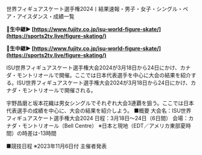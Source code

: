 世界フィギュアスケート選手権2024丨結果速報・男子・女子・シングル・ペア・アイスダンス・成績一覧

<strong>🔴生中継▶ [https://www.fujitv.co.jp/isu-world-figure-skate/](https://sports2tv.live/figure-skating/)</strong>

<strong>🔴生中継▶ [https://www.fujitv.co.jp/isu-world-figure-skate/](https://sports2tv.live/figure-skating/)</strong>

ISU世界フィギュアスケート選手権大会2024が3月18日から24日にかけ、カナダ・モントリオールで開催。ここでは日本代表選手を中心に大会の結果を紹介する。ISU世界フィギュアスケート選手権大会2024が3月18日から24日にかけ、カナダ・モントリオールで開催される。

宇野昌磨と坂本花織は男女シングルでそれぞれ大会3連覇を狙う。ここでは日本代表選手の成績を中心に、大会の結果を紹介しよう。
■概要
大会名：ISU世界フィギュアスケート選手権大会2024
日程：3月18日〜24日（6日間）
会場：カナダ・モントリオール（Bell Centre）
※日本と現地（EDT／アメリカ東部夏時間）の時差は-13時間

■競技日程
※2023年11月6日付 主催者発表
